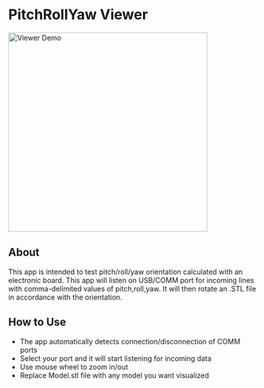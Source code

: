 # **PitchRollYaw Viewer**

<img src="Anim.gif" alt="Viewer Demo" width="400"/>

## **About**

This app is intended to test pitch/roll/yaw orientation calculated with an electronic board.
This app will listen on USB/COMM port for incoming lines with comma-delimited values of pitch,roll,yaw.
It will then rotate an .STL file in accordance with the orientation.

## **How to Use**

 * The app automatically detects connection/disconnection of COMM ports
 * Select your port and it will start listening for incoming data
 * Use mouse wheel to zoom in/out
 * Replace Model.stl file with any model you want visualized

